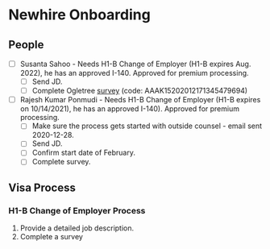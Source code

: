 # Newhire Onboarding

## People

- [ ] Susanta Sahoo - Needs H1-B Change of Employer (H1-B expires Aug. 2022), he  has an approved I-140. Approved for premium processing.
  - [ ] Send JD.
  - [ ] Complete Ogletree [survey](https://app01.visatrax.com/Corpdocs/dcqtext.aspx?QOrgId=Ogtree&q=hRQcc3mKKWEWVifdEB8FC0jrlEQ7jLc90IqNLxusezY%3d&QQstInd=AdvStKt) (code: AAAK15202012171345479694)
- [ ] Rajesh Kumar Ponmudi - Needs H1-B Change of Employer (H1-B expires on 10/14/2021), he has an approved I-140). Approved for premium processing.
  - [ ] Make sure the process gets started with outside counsel - email sent 2020-12-28.
  - [ ] Send JD.
  - [ ] Confirm start date of February.
  - [ ] Complete survey.

## Visa Process

### H1-B Change of Employer Process

1. Provide a detailed job description.
2. Complete a survey